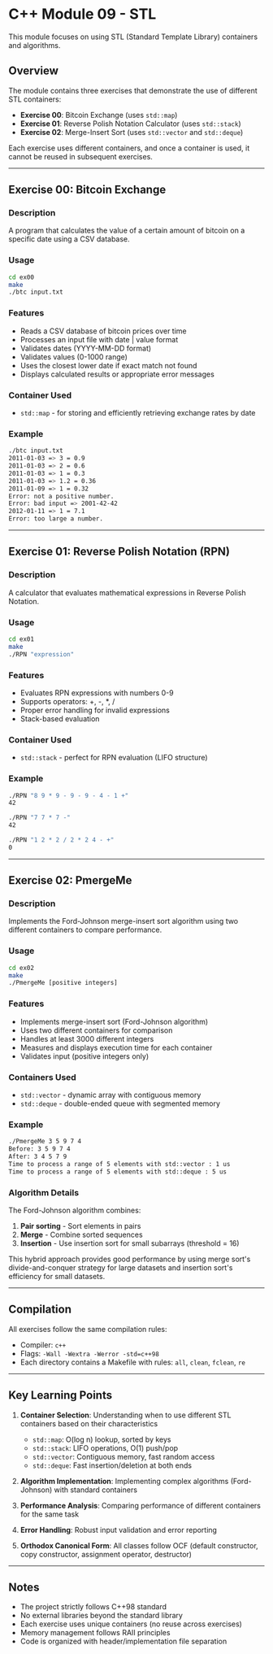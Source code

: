 # C++ Module 09 - STL

This module focuses on using STL (Standard Template Library) containers and algorithms.

## Overview

The module contains three exercises that demonstrate the use of different STL containers:
- **Exercise 00**: Bitcoin Exchange (uses `std::map`)
- **Exercise 01**: Reverse Polish Notation Calculator (uses `std::stack`)
- **Exercise 02**: Merge-Insert Sort (uses `std::vector` and `std::deque`)

Each exercise uses different containers, and once a container is used, it cannot be reused in subsequent exercises.

---

## Exercise 00: Bitcoin Exchange

### Description
A program that calculates the value of a certain amount of bitcoin on a specific date using a CSV database.

### Usage
```bash
cd ex00
make
./btc input.txt
```

### Features
- Reads a CSV database of bitcoin prices over time
- Processes an input file with date | value format
- Validates dates (YYYY-MM-DD format)
- Validates values (0-1000 range)
- Uses the closest lower date if exact match not found
- Displays calculated results or appropriate error messages

### Container Used
- `std::map` - for storing and efficiently retrieving exchange rates by date

### Example
```bash
./btc input.txt
2011-01-03 => 3 = 0.9
2011-01-03 => 2 = 0.6
2011-01-03 => 1 = 0.3
2011-01-03 => 1.2 = 0.36
2011-01-09 => 1 = 0.32
Error: not a positive number.
Error: bad input => 2001-42-42
2012-01-11 => 1 = 7.1
Error: too large a number.
```

---

## Exercise 01: Reverse Polish Notation (RPN)

### Description
A calculator that evaluates mathematical expressions in Reverse Polish Notation.

### Usage
```bash
cd ex01
make
./RPN "expression"
```

### Features
- Evaluates RPN expressions with numbers 0-9
- Supports operators: +, -, *, /
- Proper error handling for invalid expressions
- Stack-based evaluation

### Container Used
- `std::stack` - perfect for RPN evaluation (LIFO structure)

### Example
```bash
./RPN "8 9 * 9 - 9 - 9 - 4 - 1 +"
42

./RPN "7 7 * 7 -"
42

./RPN "1 2 * 2 / 2 * 2 4 - +"
0
```

---

## Exercise 02: PmergeMe

### Description
Implements the Ford-Johnson merge-insert sort algorithm using two different containers to compare performance.

### Usage
```bash
cd ex02
make
./PmergeMe [positive integers]
```

### Features
- Implements merge-insert sort (Ford-Johnson algorithm)
- Uses two different containers for comparison
- Handles at least 3000 different integers
- Measures and displays execution time for each container
- Validates input (positive integers only)

### Containers Used
- `std::vector` - dynamic array with contiguous memory
- `std::deque` - double-ended queue with segmented memory

### Example
```bash
./PmergeMe 3 5 9 7 4
Before: 3 5 9 7 4
After: 3 4 5 7 9
Time to process a range of 5 elements with std::vector : 1 us
Time to process a range of 5 elements with std::deque : 5 us
```

### Algorithm Details
The Ford-Johnson algorithm combines:
1. **Pair sorting** - Sort elements in pairs
2. **Merge** - Combine sorted sequences
3. **Insertion** - Use insertion sort for small subarrays (threshold = 16)

This hybrid approach provides good performance by using merge sort's divide-and-conquer strategy for large datasets and insertion sort's efficiency for small datasets.

---

## Compilation

All exercises follow the same compilation rules:
- Compiler: `c++`
- Flags: `-Wall -Wextra -Werror -std=c++98`
- Each directory contains a Makefile with rules: `all`, `clean`, `fclean`, `re`

---

## Key Learning Points

1. **Container Selection**: Understanding when to use different STL containers based on their characteristics
   - `std::map`: O(log n) lookup, sorted by keys
   - `std::stack`: LIFO operations, O(1) push/pop
   - `std::vector`: Contiguous memory, fast random access
   - `std::deque`: Fast insertion/deletion at both ends

2. **Algorithm Implementation**: Implementing complex algorithms (Ford-Johnson) with standard containers

3. **Performance Analysis**: Comparing performance of different containers for the same task

4. **Error Handling**: Robust input validation and error reporting

5. **Orthodox Canonical Form**: All classes follow OCF (default constructor, copy constructor, assignment operator, destructor)

---

## Notes

- The project strictly follows C++98 standard
- No external libraries beyond the standard library
- Each exercise uses unique containers (no reuse across exercises)
- Memory management follows RAII principles
- Code is organized with header/implementation file separation

